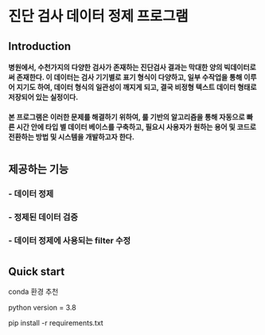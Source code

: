 # 진단 검사 데이터 정제 프로그램


## Introduction

#### 병원에서, 수천가지의 다양한 검사가 존재하는 진단검사 결과는 막대한 양의 빅데이터로써 존재한다. 이 데이터는 검사 기기별로 표기 형식이 다양하고, 일부 수작업을 통해 이루어 지기도 하여, 데이터 형식의 일관성이 깨지게 되고, 결국 비정형 텍스트 데이터 형태로 저장되어 있는 실정이다.
#### 본 프로그램은 이러한 문제를 해결하기 위하여, 룰 기반의 알고리즘을 통해 자동으로 빠른 시간 안에 타입 별 데이터 베이스를 구축하고, 필요시 사용자가 원하는 용어 및 코드로 전환하는 방법 및 시스템을 개발하고자 한다. 
#

## 제공하는 기능

### - 데이터 정제

### - 정제된 데이터 검증

### - 데이터 정제에 사용되는 filter 수정  
#

## Quick start

conda 환경 추천

python version = 3.8

pip install -r requirements.txt





